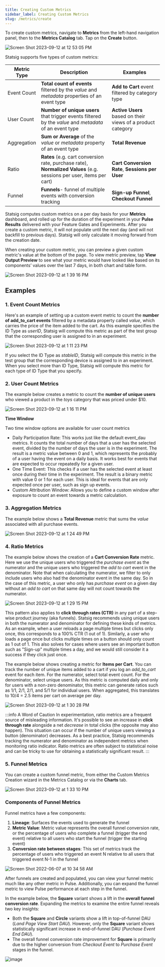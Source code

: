 ```yaml
---
title: Creating Custom Metrics
sidebar_label: Creating Custom Metrics
slug: /metrics/create
---
```



To create custom metrics, navigate to **Metrics** from the left-hand navigation panel, then to the **Metrics Catalog** tab. Tap on the **Create** button. 

![Screen Shot 2023-09-12 at 12 53 05 PM](https://github.com/statsig-io/docs/assets/101903926/4148f4b8-f9e4-4a37-98df-35663650d76f)

Statsig supports five types of custom metrics:

| Metric Type | Description | Examples |
|-------------|-----------------------|---------|
| Event Count | **Total count of events** filtered by the _value_ and _metadata_ properties of an event type | **Add to Cart** event filtered by category type |
| User Count |  **Number of unique users** that trigger events filtered by the _value_ and _metadata_ of an event type| **Active Users** based on their views of a product category |
| Aggregation       | **Sum or Average** of the _value_ or _metadata_ property of an event type  | **Total Revenue** |
| Ratio  | **Rates** (e.g. cart conversion rate, purchase rate),  **Normalized Values** (e.g. sessions per user, items per cart) | **Cart Conversion Rate**, **Sessions per User** |
| Funnel  | **Funnels**- funnel of multiple events with conversion tracking | **Sign-up Funnel**, **Checkout Funnel** |

Statsig computes custom metrics on a per day basis for your **Metrics** dashboard, and rolled up for the duration of the experiment in your **Pulse Results** delivered with your Feature Gates and Experiments.  After you create a custom metric, it will not populate until the next day (and will not backfill to previous days). Statsig will only calculate it moving forward from the creation date.

When creating your custom metric, you can preview a given custom metric's value at the bottom of the page. To view metric preview, tap **View Output Preview** to see what your metric would have looked like based on its components’ values over the last 7 days, in both chart and table form. 

![Screen Shot 2023-09-12 at 1 39 16 PM](https://github.com/statsig-io/docs/assets/101903926/9a5cee6f-40e1-4d7c-8ef8-28163f15ff2b)


## Examples

### 1. Event Count Metrics
Here's an example of setting up a custom event metric to count the **number of add_to_cart events** filtered by a metadata property called _value_, which carries the price of the item added to the cart. As this example specifies the ID Type as _userID_, Statsig will compute this metric as part of the test group that the corresponding user is assigned to in an experiment. 

![Screen Shot 2023-09-12 at 1 11 23 PM](https://github.com/statsig-io/docs/assets/101903926/95489e9b-36f2-4704-9970-da675a8a3d2e)

If you select the ID Type as _stableID_, Statsig will compute this metric in the test group that the corresponding device is assigned to in an experiment. When you select more than ID Type, Statsig will compute this metric for each type of ID Type that you specify.  

### 2. User Count Metrics 
The example below creates a metric to count the **number of unique users** who viewed a product in the _toys_ category that was priced under $10.

![Screen Shot 2023-09-12 at 1 16 11 PM](https://github.com/statsig-io/docs/assets/101903926/ae270d11-d3de-4f34-85e5-a67ad9c7cd9e)


**Time Window**

Two time window options are available for user count metrics

* Daily Participation Rate: This works just like the default event_dau metrics.  It counts the total number of days that a user has the selected event, divided by the number of days the user is in the experiment.  The result is a metric value between 0 and 1, which represents the probably of a user having the event on a daily basis.  It works best for events that are expected to occur repeatedly for a given user.
* One Time Event: This checks if a user has the selected event at least once during their time in the experiment.  The result is a binary metric with value 0 or 1 for each user.  This is ideal for events that are only expected once per user, such as sign up events.
* Custom Attribution Window: Allows you to define a custom window after exposure to count an event towards a metric calculation. 


### 3. Aggregation Metrics
The example below shows a **Total Revenue** metric that sums the _value_ associated with all purchase events. 

![Screen Shot 2023-09-12 at 1 24 49 PM](https://github.com/statsig-io/docs/assets/101903926/f0d4d21b-08ae-405d-a156-4d29f96ab298)


### 4. Ratio Metrics
The example below shows the creation of a **Cart Conversion Rate** metric. Here we use the unique users who triggered the _purchase event_ as the numerator and the unique users who triggered the _add to cart_ event in the denominator. Note that when calculating the numerator, we filter to only include users who also had the denominator event in the same day. So in the case of this metric, a user who only has _purchase event_ on a given day without an _add to cart_ on that same day will not count towards the numerator.

![Screen Shot 2023-09-12 at 1 29 15 PM](https://github.com/statsig-io/docs/assets/101903926/9f8a671e-ac1f-4e2f-92cb-d154e0daecac)

This pattern also applies to **click through rates (CTR)** in any part of a step-wise product journey (aka funnels). Statsig recommends using unique users in both the numerator and denominator for defining these kinds of metrics. As an example, when a user reloads a page multiple times but clicks only once, this corresponds to a 100% CTR (1 out of 1). Similarly, a user who loads a page once but clicks multiple times on a button should only count as 1 out of 1. This also solves for cases where users see an important button such as "Sign-up" multiple times a day, and we would still consider it a success if they click just once.

The example below shows creating a metric for **Items per Cart**. You can track the number of unique items added to a cart if you log an _add_to_cart_ event for each item. For the numerator, select total event count. For the denominator, select unique users. As this metric is computed daily and only for users with a non-zero denominator, this metric can generate ratios such as 1/1, 2/1, 2/1, and 5/1 for individual users. When aggregated, this translates to 10/4 = 2.5 items per cart on average per day.

![Screen Shot 2023-09-12 at 1 30 28 PM](https://github.com/statsig-io/docs/assets/101903926/cf6e6777-a154-4eeb-9a2d-81893810a31d)


:::info A Word of Caution
In experimentation, ratio metrics are a frequent source of misleading information. It's possible to see an increase in **click through rate** alongside a net _decrease_ in total clicks (the opposite may also happen). This situation can occur if the number of unique users viewing a button (denominator) decreases. As a best practice, Statsig recommends tracking the numerator and denominator as independent metrics when monitoring ratio indicator. Ratio metrics are often subject to statistical noise and can be tricky to use for obtaining a statistically significant result.
:::

### 5. Funnel Metrics

You can create a custom funnel metric, from either the Custom Metrics Creation wizard in the Metrics Catalog or via the **Charts** tab. 

![Screen Shot 2023-09-12 at 1 33 10 PM](https://github.com/statsig-io/docs/assets/101903926/86914826-b8ce-4b4b-9514-39f31d05687a)

### Components of Funnel Metrics
Funnel metrics have a few components:
1. **Lineage**: Surfaces the events used to generate the funnel 
2. **Metric Value**: Metric value represents the overall funnel conversion rate, or the percentage of users who complete a funnel (trigger the end event) relative to all users who start the funnel (trigger the starting event)
3. **Conversion rate between stages**: This set of metrics track the percentage of users who triggered an event N relative to all users that triggered event N-1 in the funnel

![Screen Shot 2022-06-07 at 10 34 58 AM](https://user-images.githubusercontent.com/101903926/172446711-5511e394-b353-4d38-97f1-1b681b67042b.png)

After funnels are created and populated, you can view your funnel metric much like any other metric in Pulse. Additionally, you can expand the funnel metric to view Pulse performance at each step in the funnel. 

In the example below, the **Square** variant shows a lift in the **overall funnel conversion rate**. Expanding the metrics to examine the entire funnel reveals two key insights:
* Both the **Square** and **Circle** variants show a lift in top-of-funnel DAU (_Land Page View Start DAU_). However, only the **Square** variant shows statistically significant increase in end-of-funnel DAU (_Purchase Event End DAU_).
* The overall funnel conversion rate improvement for **Square** is primarily due to the higher conversion from _Checkout Event_ to _Purchase Event_ stages in the funnel.  

![image](https://user-images.githubusercontent.com/90343952/148440643-8e8a24bd-934d-4100-a15a-abcbcc4bb11c.png)
